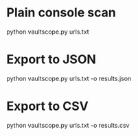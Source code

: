 # Plain console scan
python vaultscope.py urls.txt

# Export to JSON
python vaultscope.py urls.txt -o results.json

# Export to CSV
python vaultscope.py urls.txt -o results.csv

